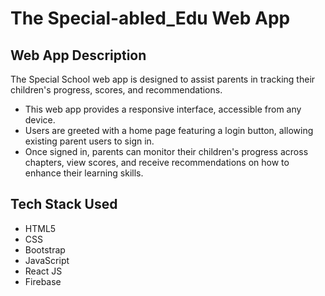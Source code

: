 # The Special-abled_Edu Web App

## Web App Description

The Special School web app is designed to assist parents in tracking their children's progress, scores, and recommendations.

- This web app provides a responsive interface, accessible from any device.
- Users are greeted with a home page featuring a login button, allowing existing parent users to sign in.
- Once signed in, parents can monitor their children's progress across chapters, view scores, and receive recommendations on how to enhance their learning skills.

## Tech Stack Used

- HTML5
- CSS
- Bootstrap
- JavaScript
- React JS
- Firebase


